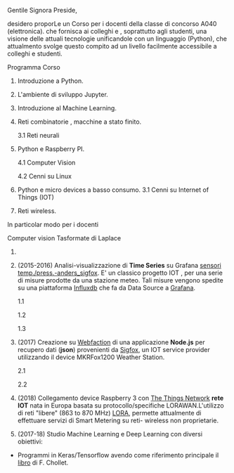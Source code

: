 

Gentile Signora Preside,

desidero proporLe un Corso per i docenti della classe di concorso A040 (elettronica). che fornisca ai colleghi e , soprattutto agli studenti, una visione  delle attuali tecnologie unificandole con un linguaggio (Python),  che attualmento svolge questo compito ad un livello facilmente accessibile a colleghi e studenti.


Programma Corso

1. Introduzione a Python.
2. L'ambiente di sviluppo Jupyter.
3. Introduzione al Machine Learning.
3. Reti combinatorie , macchine a stato finito.

   3.1 Reti neurali
   

4. Python e Raspberry PI.

    4.1 Computer Vision
    
    4.2 Cenni su Linux
    
3. Python e micro devices a basso consumo.
   3.1 Cenni su Internet of Things (IOT)

5. Reti wireless.


In particolar modo per i docenti 

Computer vision 
Tasformate di Laplace

1. 







2. (2015-2016) Analisi-visualizzazione  di **Time Series** su Grafana [sensori temp./press.-anders_sigfox](https://snapshot.raintank.io/dashboard/snapshot/iXbHm59EcolzSdMbIF68qpcocZyL84cy). E' un classico progetto  IOT , per una serie di misure prodotte da  una stazione meteo. Tali misure vengono spedite su una piattaforma [Influxdb](https://www.influxdata.com/developers/) che fa da Data Source a [Grafana](https://grafana.com/dashboards).

    1.1
    
    1.2
    
    1.3

2. (2017) Creazione su [Webfaction](https://www.webfaction.com/) di una applicazione **Node.js** per recupero dati (**json**) provenienti da [Sigfox](https://www.sigfox.com/en), un IOT service provider utilizzando il device MKRFox1200 Weather Station.

   2.1
   
   2.2

4. (2018) Collegamento device Raspberry 3 con  [The Things Network](https://www.thethingsnetwork.org/)   **rete IOT** nata in Europa basata su protocollo/specifiche LORAWAN.L'utilizzo di reti "libere" (863 to 870 MHz) [LORA](https://iot-daily.com/2015/03/18/frequency-bands-optimal-for-the-internet-of-things/), permette attualmente di effettuare servizi di Smart Metering su reti- wireless non proprietarie.

5. (2017-18) Studio Machine Learning e Deep Learning con diversi obiettivi:
  * Programmi in Keras/Tensorflow avendo come riferimento principale  il [libro](https://www.manning.com/books/deep-learning-with-python) di F. Chollet.
